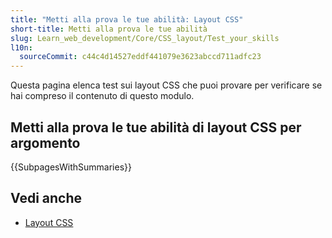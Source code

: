 ```yaml
---
title: "Metti alla prova le tue abilità: Layout CSS"
short-title: Metti alla prova le tue abilità
slug: Learn_web_development/Core/CSS_layout/Test_your_skills
l10n:
  sourceCommit: c44c4d14527eddf441079e3623abccd711adfc23
---
```


Questa pagina elenca test sui layout CSS che puoi provare per verificare se hai compreso il contenuto di questo modulo.

## Metti alla prova le tue abilità di layout CSS per argomento

{{SubpagesWithSummaries}}

## Vedi anche

- [Layout CSS](/it/docs/Learn_web_development/Core/CSS_layout)
